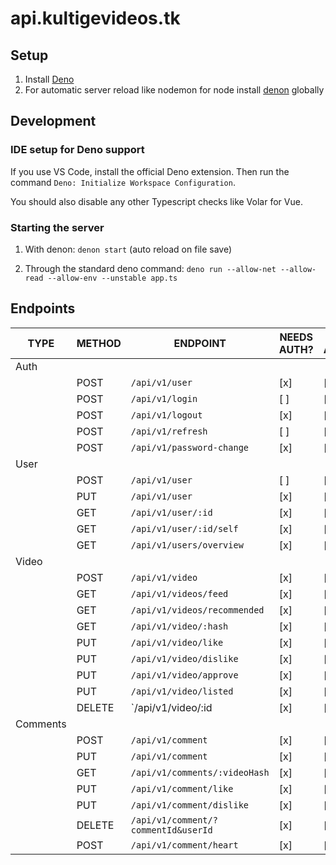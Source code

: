 # api.kultigevideos.tk

## Setup

1. Install [Deno](https://deno.land/)
2. For automatic server reload like nodemon for node install [denon](https://deno.land/x/denon@2.4.9) globally

## Development

### IDE setup for Deno support

If you use VS Code, install the official Deno extension. Then run the command `Deno: Initialize Workspace Configuration`.

You should also disable any other Typescript checks like Volar for Vue.

### Starting the server

1. With denon: `denon start` (auto reload on file save)

2. Through the standard deno command: `deno run --allow-net --allow-read --allow-env --unstable app.ts`

## Endpoints

| TYPE     | METHOD | ENDPOINT                            | NEEDS AUTH? | NEEDS ADMIN/MAINTAINER? |
| -------- | ------ | ----------------------------------- | ----------- | ----------------------- |
| Auth     |        |                                     |             |                         |
|          | POST   | `/api/v1/user`                      | [x]         | [ ]                     |
|          | POST   | `/api/v1/login`                     | [ ]         | [ ]                     |
|          | POST   | `/api/v1/logout`                    | [x]         | [ ]                     |
|          | POST   | `/api/v1/refresh`                   | [ ]         | [ ]                     |
|          | POST   | `/api/v1/password-change`           | [x]         | [ ]                     |
| User     |        |                                     |             |                         |
|          | POST   | `/api/v1/user`                      | [ ]         | [ ]                     |
|          | PUT    | `/api/v1/user`                      | [x]         | [ ]                     |
|          | GET    | `/api/v1/user/:id`                  | [x]         | [ ]                     |
|          | GET    | `/api/v1/user/:id/self`             | [x]         | [ ]                     |
|          | GET    | `/api/v1/users/overview`            | [x]         | [x]                     |
| Video    |        |                                     |             |                         |
|          | POST   | `/api/v1/video`                     | [x]         | [x]                     |
|          | GET    | `/api/v1/videos/feed`               | [x]         | [ ]                     |
|          | GET    | `/api/v1/videos/recommended`        | [x]         | [ ]                     |
|          | GET    | `/api/v1/video/:hash`               | [x]         | [ ]                     |
|          | PUT    | `/api/v1/video/like`                | [x]         | [ ]                     |
|          | PUT    | `/api/v1/video/dislike`             | [x]         | [ ]                     |
|          | PUT    | `/api/v1/video/approve`             | [x]         | [x]                     |
|          | PUT    | `/api/v1/video/listed`              | [x]         | [x]                     |
|          | DELETE | `/api/v1/video/:id                  | [x]         | [ ]                     |
| Comments |        |                                     |             |                         |
|          | POST   | `/api/v1/comment`                   | [x]         | [ ]                     |
|          | PUT    | `/api/v1/comment`                   | [x]         | [ ]                     |
|          | GET    | `/api/v1/comments/:videoHash`       | [x]         | [ ]                     |
|          | PUT    | `/api/v1/comment/like`              | [x]         | [ ]                     |
|          | PUT    | `/api/v1/comment/dislike`           | [x]         | [ ]                     |
|          | DELETE | `/api/v1/comment/?commentId&userId` | [x]         | [ ]                     |
|          | POST   | `/api/v1/comment/heart`             | [x]         | [ ]                     |
